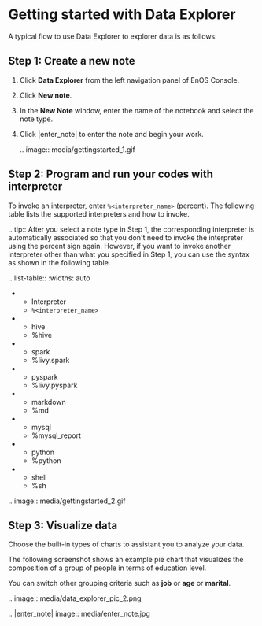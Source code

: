 # Getting started with Data Explorer

A typical flow to use Data Explorer to explorer data is as follows:

## Step 1: Create a new note

1. Click **Data Explorer** from the left navigation panel of EnOS Console.

2. Click **New note**.

3. In the **New Note** window, enter the name of the notebook and select the note type.

4. Click |enter_note| to enter the note and begin your work.


   .. image:: media/gettingstarted_1.gif

## Step 2: Program and run your codes with interpreter

To invoke an interpreter, enter `%<interpreter_name>` (percent). The following table lists the supported interpreters and how to invoke.

.. tip:: After you select a note type in Step 1, the corresponding interpreter is automatically associated so that you don't need to invoke the interpreter using the percent sign again. However, if you want to invoke another interpreter other than what you specified in Step 1, you can use the syntax as shown in the following table.

.. list-table::
   :widths: auto

   * - Interpreter
     - `%<interpreter_name>`
   * - hive
     - %hive
   * - spark
     - %livy.spark
   * - pyspark
     - %livy.pyspark
   * - markdown
     - %md
   * - mysql
     - %mysql_report
   * - python
     - %python
   * - shell
     - %sh

.. image:: media/gettingstarted_2.gif

## Step 3: Visualize data

Choose the built-in types of charts to assistant you to analyze your data.

The following screenshot shows an example pie chart that visualizes the composition of a group of people in terms of education level.

You can switch other grouping criteria such as **job** or **age** or **marital**.

.. image:: media/data_explorer_pic_2.png

.. |enter_note| image:: media/enter_note.jpg

<!--end-->
